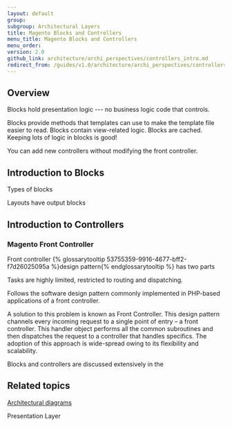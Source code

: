```yaml
---
layout: default
group:
subgroup: Architectural Layers
title: Magento Blocks and Controllers
menu_title: Magento Blocks and Controllers
menu_order:
version: 2.0
github_link: architecture/archi_perspectives/controllers_intro.md
redirect_from: /guides/v1.0/architecture/archi_perspectives/controllers_intro.html
---
```


## Overview

Blocks hold presentation logic --- no business logic code that controls.

Blocks provide methods that templates can use to make the template file easier to read. Blocks contain view-related logic. Blocks are cached. Keeping lots of logic in blocks is good!

You can add new controllers without modifying the front controller.

## Introduction to Blocks

Types of blocks

Layouts have output blocks

## Introduction to Controllers

### Magento Front Controller

Front controller {% glossarytooltip 53755359-9916-4677-bff2-f7d26025095a %}design pattern{% endglossarytooltip %} has two parts

Tasks are highly limited, restricted to routing and dispatching.

Follows the software design pattern commonly implemented in PHP-based applications of a front controller.

A solution to this problem is known as Front Controller. This design pattern channels every incoming request to a single point of entry – a front controller. This handler object performs all the common subroutines and then dispatches the request to a controller that handles specifics. The adoption of this approach is wide-spread owing to its flexibility and scalability.

Blocks and controllers are discussed extensively in the

## Related topics

<a href="{{page.baseurl}}/architecture/archi_perspectives/arch_diagrams.html">Architectural diagrams</a>

Presentation Layer

